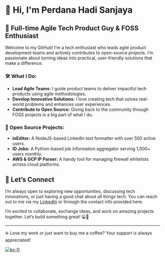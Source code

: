 # 👋 Hi, I'm Perdana Hadi Sanjaya

## 🚀 Full-time Agile Tech Product Guy & FOSS Enthusiast

Welcome to my GitHub! I'm a tech enthusiast who leads agile product development teams and actively contributes to open-source projects. I’m passionate about turning ideas into practical, user-friendly solutions that make a difference.

### 🛠️ What I Do:
- **Lead Agile Teams:** I guide product teams to deliver impactful tech products using agile methodologies.
- **Develop Innovative Solutions:** I love creating tech that solves real-world problems and enhances user experiences.
- **Contribute to Open Source:** Giving back to the community through FOSS projects is a big part of what I do.

### 🌱 Open Source Projects:
- **inEditor:** A NodeJS-based LinkedIn text formatter with over 500 active users.
- **ID Jobs:** A Python-based job information aggregator serving 1,000+ users monthly.
- **AWS & GCP IP Parser:** A handy tool for managing firewall whitelists across cloud platforms.

## 🤝 Let’s Connect
I’m always open to exploring new opportunities, discussing tech innovations, or just having a good chat about all things tech. You can reach out to me via my [LinkedIn](https://id.linkedin.com/in/perdanahadisanjaya) or through the contact info provided here.

I’m excited to collaborate, exchange ideas, and work on amazing projects together. Let’s build something great! 💻🚀

---

☕ Love my work or just want to buy me a coffee? Your support is always appreciated!

[![ko-fi](https://img.shields.io/badge/Support%20me%20on%20Ko--fi-F16061?logo=ko-fi&logoColor=white&style=flat-square)](https://ko-fi.com/ceroberoz)

